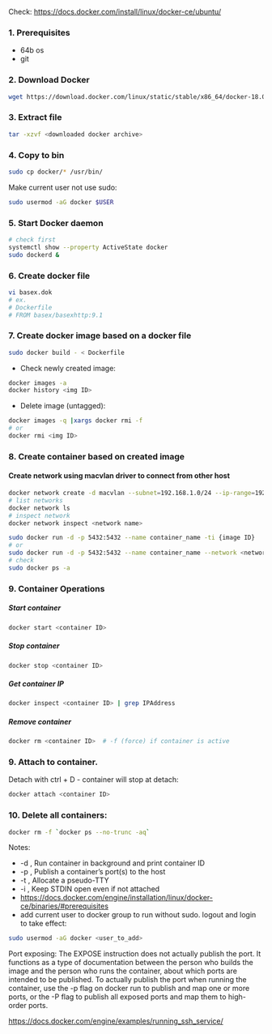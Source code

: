 Check:
https://docs.docker.com/install/linux/docker-ce/ubuntu/

### 1. Prerequisites
- 64b os
- git

### 2. Download Docker
```bash
wget https://download.docker.com/linux/static/stable/x86_64/docker-18.09.4.tgz
```
### 3. Extract file
```bash
tar -xzvf <downloaded docker archive>
```
### 4. Copy to bin
```bash
sudo cp docker/* /usr/bin/
```
Make current user not use sudo:
```bash
sudo usermod -aG docker $USER
 ```
### 5. Start Docker daemon
```bash
# check first
systemctl show --property ActiveState docker
sudo dockerd &
```
### 6. Create docker file
```bash
vi basex.dok
# ex.
# Dockerfile
# FROM basex/basexhttp:9.1
```
### 7. Create docker image based on a docker file
```bash
sudo docker build - < Dockerfile
```
- Check newly created image:
```bash
docker images -a
docker history <img ID>
```
- Delete image (untagged):
```bash
docker images -q |xargs docker rmi -f
# or
docker rmi <img ID>
```
### 8. Create container based on created image
#### Create network using macvlan driver to connect from other host
```bash
docker network create -d macvlan --subnet=192.168.1.0/24 --ip-range=192.168.1.128/25 --gateway=192.168.1.127 -o parent=enp4s0 macnet
# list networks
docker network ls
# inspect network
docker network inspect <network name>
```
```bash
sudo docker run -d -p 5432:5432 --name container_name -ti {image ID}
# or
sudo docker run -d -p 5432:5432 --name container_name --network <network name> -ti {image ID}
# check
sudo docker ps -a
```
### 9. Container Operations
##### Start container
```bash
docker start <container ID>
```
##### Stop container
```bash
docker stop <container ID>
```
##### Get container IP
```bash
docker inspect <container ID> | grep IPAddress
```
##### Remove container
```bash
docker rm <container ID>  # -f (force) if container is active
```
### 9. Attach to container. 
Detach with ctrl + D - container will stop at detach:
```bash
docker attach <container ID>
```
### 10. Delete all containers:
```bash
docker rm -f `docker ps --no-trunc -aq`
```
Notes:
- -d , Run container in background and print container ID
- -p , Publish a container’s port(s) to the host
- -t , Allocate a pseudo-TTY
- -i , Keep STDIN open even if not attached 
- https://docs.docker.com/engine/installation/linux/docker-ce/binaries/#prerequisites
- add current user to docker group to run without sudo. logout and login to take effect:
```bash
sudo usermod -aG docker <user_to_add>
```
Port exposing:
The EXPOSE instruction does not actually publish the port. 
It functions as a type of documentation between the person who builds the image and the person who runs the container,
about which ports are intended to be published. 
To actually publish the port when running the container, use the -p flag on docker run to publish and map one or more 
ports, or the -P flag to publish all exposed ports and map them to high-order ports.

https://docs.docker.com/engine/examples/running_ssh_service/
